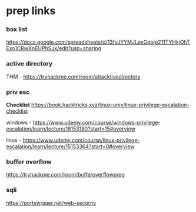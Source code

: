 # prep links
### box list
https://docs.google.com/spreadsheets/d/13fyJYYMJLexGqoip211TYHkjOhTExo1CRwXnEUPhSJk/edit?usp=sharing

### active directory
THM - https://tryhackme.com/room/attacktivedirectory

### priv esc
**Checklist** https://book.hacktricks.xyz/linux-unix/linux-privilege-escalation-checklist

windows - https://www.udemy.com/course/windows-privilege-escalation/learn/lecture/18153180?start=15#overview

linux - https://www.udemy.com/course/linux-privilege-escalation/learn/lecture/15153364?start=0#overview

### buffer overflow
https://tryhackme.com/room/bufferoverflowprep

### sqli
https://portswigger.net/web-security